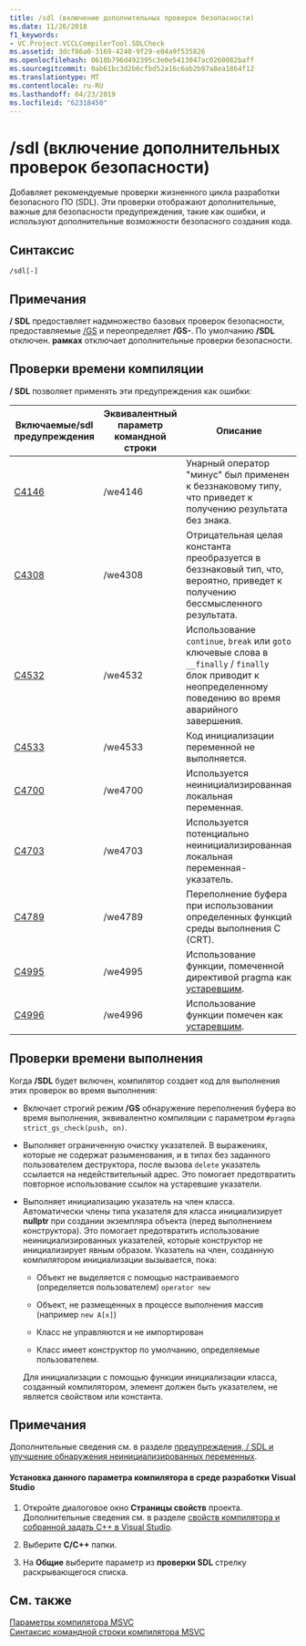 ```yaml
---
title: /sdl (включение дополнительных проверок безопасности)
ms.date: 11/26/2018
f1_keywords:
- VC.Project.VCCLCompilerTool.SDLCheck
ms.assetid: 3dcf86a0-3169-4240-9f29-e04a9f535826
ms.openlocfilehash: 0618b796d492395c3e0e5413047ac0260082baff
ms.sourcegitcommit: 0ab61bc3d2b6cfbd52a16c6ab2b97a8ea1864f12
ms.translationtype: MT
ms.contentlocale: ru-RU
ms.lasthandoff: 04/23/2019
ms.locfileid: "62318450"
---
```

# <a name="sdl-enable-additional-security-checks"></a>/sdl (включение дополнительных проверок безопасности)

Добавляет рекомендуемые проверки жизненного цикла разработки безопасного ПО (SDL). Эти проверки отображают дополнительные, важные для безопасности предупреждения, такие как ошибки, и используют дополнительные возможности безопасного создания кода.

## <a name="syntax"></a>Синтаксис

```
/sdl[-]
```

## <a name="remarks"></a>Примечания

**/ SDL** предоставляет надмножество базовых проверок безопасности, предоставляемые [/GS](gs-buffer-security-check.md) и переопределяет **/GS-**. По умолчанию **/SDL** отключен. **рамках** отключает дополнительные проверки безопасности.

## <a name="compile-time-checks"></a>Проверки времени компиляции

**/ SDL** позволяет применять эти предупреждения как ошибки:

|Включаемые/sdl предупреждения|Эквивалентный параметр командной строки|Описание|
|------------------------------|-------------------------------------|-----------------|
|[C4146](../../error-messages/compiler-warnings/compiler-warning-level-2-c4146.md)|/we4146|Унарный оператор "минус" был применен к беззнаковому типу, что приведет к получению результата без знака.|
|[C4308](../../error-messages/compiler-warnings/compiler-warning-level-2-c4308.md)|/we4308|Отрицательная целая константа преобразуется в беззнаковый тип, что, вероятно, приведет к получению бессмысленного результата.|
|[C4532](../../error-messages/compiler-warnings/compiler-warning-level-1-c4532.md)|/we4532|Использование `continue`, `break` или `goto` ключевые слова в `__finally` / `finally` блок приводит к неопределенному поведению во время аварийного завершения.|
|[C4533](../../error-messages/compiler-warnings/compiler-warning-level-1-c4533.md)|/we4533|Код инициализации переменной не выполняется.|
|[C4700](../../error-messages/compiler-warnings/compiler-warning-level-1-and-level-4-c4700.md)|/we4700|Используется неинициализированная локальная переменная.|
|[C4703](../../error-messages/compiler-warnings/compiler-warning-level-4-c4703.md)|/we4703|Используется потенциально неинициализированная локальная переменная-указатель.|
|[C4789](../../error-messages/compiler-warnings/compiler-warning-level-1-c4789.md)|/we4789|Переполнение буфера при использовании определенных функций среды выполнения C (CRT).|
|[C4995](../../error-messages/compiler-warnings/compiler-warning-level-3-c4995.md)|/we4995|Использование функции, помеченной директивой pragma как [устаревшим](../../preprocessor/deprecated-c-cpp.md).|
|[C4996](../../error-messages/compiler-warnings/compiler-warning-level-3-c4996.md)|/we4996|Использование функции помечен как [устаревшим](../../cpp/deprecated-cpp.md).|

## <a name="runtime-checks"></a>Проверки времени выполнения

Когда **/SDL** будет включен, компилятор создает код для выполнения этих проверок во время выполнения:

- Включает строгий режим **/GS** обнаружение переполнения буфера во время выполнения, эквивалентно компиляции с параметром `#pragma strict_gs_check(push, on)`.

- Выполняет ограниченную очистку указателей. В выражениях, которые не содержат разыменования, и в типах без заданного пользователем деструктора, после вызова `delete` указатель ссылается на недействительный адрес. Это помогает предотвратить повторное использование ссылок на устаревшие указатели.

- Выполняет инициализацию указатель на член класса. Автоматически члены типа указателя для класса инициализирует **nullptr** при создании экземпляра объекта (перед выполнением конструктора). Это помогает предотвратить использование неинициализированных указателей, которые конструктор не инициализирует явным образом. Указатель на член, созданную компилятором инициализации вызывается, пока:

  - Объект не выделяется с помощью настраиваемого (определяется пользователем) `operator new`

  - Объект, не размещенных в процессе выполнения массив (например `new A[x]`)

  - Класс не управляются и не импортирован

  - Класс имеет конструктор по умолчанию, определяемые пользователем.

  Для инициализации с помощью функции инициализации класса, созданный компилятором, элемент должен быть указателем, не является свойством или константа.

## <a name="remarks"></a>Примечания

Дополнительные сведения см. в разделе [предупреждения, / SDL и улучшение обнаружения неинициализированных переменных](https://cloudblogs.microsoft.com/microsoftsecure/2012/06/06/warnings-sdl-and-improving-uninitialized-variable-detection/).

#### <a name="to-set-this-compiler-option-in-the-visual-studio-development-environment"></a>Установка данного параметра компилятора в среде разработки Visual Studio

1. Откройте диалоговое окно **Страницы свойств** проекта. Дополнительные сведения см. в разделе [свойств компилятора и собранной задать C++ в Visual Studio](../working-with-project-properties.md).

1. Выберите **C/C++** папки.

1. На **Общие** выберите параметр из **проверки SDL** стрелку раскрывающегося списка.

## <a name="see-also"></a>См. также

[Параметры компилятора MSVC](compiler-options.md)<br/>
[Синтаксис командной строки компилятора MSVC](compiler-command-line-syntax.md)
